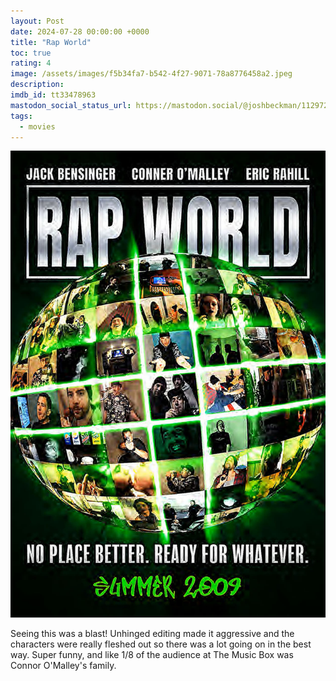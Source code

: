 ```yaml
---
layout: Post
date: 2024-07-28 00:00:00 +0000
title: "Rap World"
toc: true
rating: 4
image: /assets/images/f5b34fa7-b542-4f27-9071-78a8776458a2.jpeg
description: 
imdb_id: tt33478963
mastodon_social_status_url: https://mastodon.social/@joshbeckman/112972963222283794
tags:
  - movies
---
```


![9k6vHeZb9B9zFm3TyZWYYBtrwrX](/assets/images/f5b34fa7-b542-4f27-9071-78a8776458a2.jpeg)

Seeing this was a blast! Unhinged editing made it aggressive and the characters were really fleshed out so there was a lot going on in the best way. Super funny, and like 1/8 of the audience at The Music Box was Connor O'Malley's family. 
